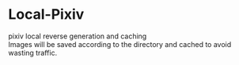# Local-Pixiv
pixiv local reverse generation and caching\
Images will be saved according to the directory and cached to avoid wasting traffic.
